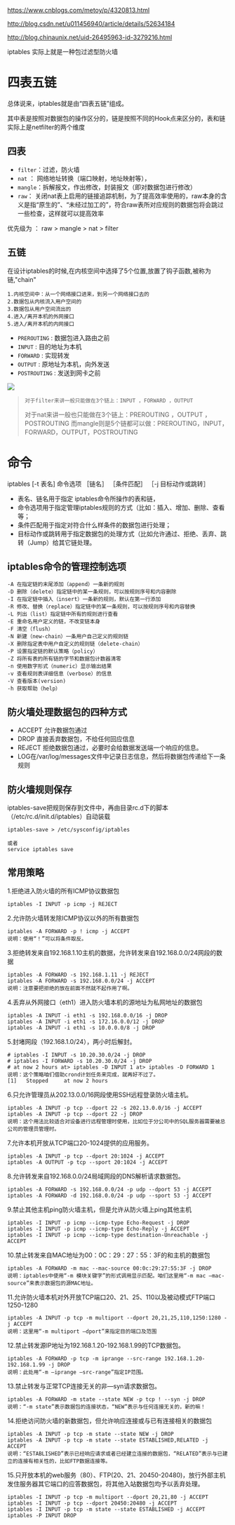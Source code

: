 https://www.cnblogs.com/metoy/p/4320813.html

http://blog.csdn.net/u011456940/article/details/52634184

http://blog.chinaunix.net/uid-26495963-id-3279216.html

iptables 实际上就是一种包过滤型防火墙

# 四表五链

总体说来，iptables就是由“四表五链”组成。

其中表是按照对数据包的操作区分的，链是按照不同的Hook点来区分的，表和链实际上是netfilter的两个维度

## 四表

- `filter`：过滤，防火墙
- `nat` ： 网络地址转换（端口映射，地址映射等），
- `mangle`：拆解报文，作出修改，封装报文（即对数据包进行修改）
- `raw`： 关闭nat表上启用的链接追踪机制，为了提高效率使用的，raw本身的含义是指“原生的”、“未经过加工的”，符合raw表所对应规则的数据包将会跳过一些检查，这样就可以提高效率

优先级为 ： raw > mangle > nat > filter

## 五链

在设计iptables的时候,在内核空间中选择了5个位置,放置了钩子函数,被称为链,"chain"

    1.内核空间中：从一个网络接口进来，到另一个网络接口去的
    2.数据包从内核流入用户空间的
    3.数据包从用户空间流出的
    4.进入/离开本机的外网接口
    5.进入/离开本机的内网接口

- `PREROUTING` : 数据包进入路由之前
- `INPUT` : 目的地址为本机
- `FORWARD` : 实现转发
- `OUTPUT` : 原地址为本机，向外发送
- `POSTROUTING` : 发送到网卡之前

![](http://www.linuxidc.com/upload/2012_08/120807094039061.gif)

>     对于filter来讲一般只能做在3个链上：INPUT ，FORWARD ，OUTPUT
> 
> 对于nat来讲一般也只能做在3个链上：PREROUTING ，OUTPUT ，POSTROUTING
> 而mangle则是5个链都可以做：PREROUTING，INPUT，FORWARD，OUTPUT，POSTROUTING

# 命令

iptables [-t 表名] 命令选项 ［链名］ ［条件匹配］ ［-j 目标动作或跳转］

- 表名、链名用于指定 iptables命令所操作的表和链，
- 命令选项用于指定管理iptables规则的方式（比如：插入、增加、删除、查看等；
- 条件匹配用于指定对符合什么样条件的数据包进行处理；
- 目标动作或跳转用于指定数据包的处理方式（比如允许通过、拒绝、丢弃、跳转（Jump）给其它链处理。

## iptables命令的管理控制选项

```
-A 在指定链的末尾添加（append）一条新的规则
-D 删除（delete）指定链中的某一条规则，可以按规则序号和内容删除
-I 在指定链中插入（insert）一条新的规则，默认在第一行添加
-R 修改、替换（replace）指定链中的某一条规则，可以按规则序号和内容替换
-L 列出（list）指定链中所有的规则进行查看
-E 重命名用户定义的链，不改变链本身
-F 清空（flush）
-N 新建（new-chain）一条用户自己定义的规则链
-X 删除指定表中用户自定义的规则链（delete-chain）
-P 设置指定链的默认策略（policy）
-Z 将所有表的所有链的字节和数据包计数器清零
-n 使用数字形式（numeric）显示输出结果
-v 查看规则表详细信息（verbose）的信息
-V 查看版本(version)
-h 获取帮助（help）
```

## 防火墙处理数据包的四种方式

- ACCEPT 允许数据包通过
- DROP 直接丢弃数据包，不给任何回应信息
- REJECT 拒绝数据包通过，必要时会给数据发送端一个响应的信息。
- LOG在/var/log/messages文件中记录日志信息，然后将数据包传递给下一条规则

## 防火墙规则保存

iptables-save把规则保存到文件中，再由目录rc.d下的脚本（/etc/rc.d/init.d/iptables）自动装载

```
iptables-save > /etc/sysconfig/iptables

或者
service iptables save
```

## 常用策略

1.拒绝进入防火墙的所有ICMP协议数据包

```
iptables -I INPUT -p icmp -j REJECT
```

2.允许防火墙转发除ICMP协议以外的所有数据包

```
iptables -A FORWARD -p ! icmp -j ACCEPT
说明：使用“！”可以将条件取反。
```

3.拒绝转发来自192.168.1.10主机的数据，允许转发来自192.168.0.0/24网段的数据

```
iptables -A FORWARD -s 192.168.1.11 -j REJECT 
iptables -A FORWARD -s 192.168.0.0/24 -j ACCEPT
说明：注意要把拒绝的放在前面不然就不起作用了啊。
```

4.丢弃从外网接口（eth1）进入防火墙本机的源地址为私网地址的数据包

```
iptables -A INPUT -i eth1 -s 192.168.0.0/16 -j DROP 
iptables -A INPUT -i eth1 -s 172.16.0.0/12 -j DROP 
iptables -A INPUT -i eth1 -s 10.0.0.0/8 -j DROP
```

5.封堵网段（192.168.1.0/24），两小时后解封。

```
# iptables -I INPUT -s 10.20.30.0/24 -j DROP 
# iptables -I FORWARD -s 10.20.30.0/24 -j DROP 
# at now 2 hours at> iptables -D INPUT 1 at> iptables -D FORWARD 1
说明：这个策略咱们借助crond计划任务来完成，就再好不过了。
[1]   Stopped     at now 2 hours
```

6.只允许管理员从202.13.0.0/16网段使用SSH远程登录防火墙主机。

```
iptables -A INPUT -p tcp --dport 22 -s 202.13.0.0/16 -j ACCEPT 
iptables -A INPUT -p tcp --dport 22 -j DROP
说明：这个用法比较适合对设备进行远程管理时使用，比如位于分公司中的SQL服务器需要被总公司的管理员管理时。
```

7.允许本机开放从TCP端口20-1024提供的应用服务。

```
iptables -A INPUT -p tcp --dport 20:1024 -j ACCEPT 
iptables -A OUTPUT -p tcp --sport 20:1024 -j ACCEPT
```

8.允许转发来自192.168.0.0/24局域网段的DNS解析请求数据包。

```
iptables -A FORWARD -s 192.168.0.0/24 -p udp --dport 53 -j ACCEPT 
iptables -A FORWARD -d 192.168.0.0/24 -p udp --sport 53 -j ACCEPT
```

9.禁止其他主机ping防火墙主机，但是允许从防火墙上ping其他主机

```
iptables -I INPUT -p icmp --icmp-type Echo-Request -j DROP 
iptables -I INPUT -p icmp --icmp-type Echo-Reply -j ACCEPT 
iptables -I INPUT -p icmp --icmp-type destination-Unreachable -j ACCEPT
```

10.禁止转发来自MAC地址为00：0C：29：27：55：3F的和主机的数据包

```
iptables -A FORWARD -m mac --mac-source 00:0c:29:27:55:3F -j DROP
说明：iptables中使用“-m 模块关键字”的形式调用显示匹配。咱们这里用“-m mac –mac-source”来表示数据包的源MAC地址。
```

11.允许防火墙本机对外开放TCP端口20、21、25、110以及被动模式FTP端口1250-1280

```
iptables -A INPUT -p tcp -m multiport --dport 20,21,25,110,1250:1280 -j ACCEPT
说明：这里用“-m multiport –dport”来指定目的端口及范围
```

12.禁止转发源IP地址为192.168.1.20-192.168.1.99的TCP数据包。

```
iptables -A FORWARD -p tcp -m iprange --src-range 192.168.1.20-192.168.1.99 -j DROP
说明：此处用“-m –iprange –src-range”指定IP范围。
```

13.禁止转发与正常TCP连接无关的非—syn请求数据包。

```
iptables -A FORWARD -m state --state NEW -p tcp ! --syn -j DROP
说明：“-m state”表示数据包的连接状态，“NEW”表示与任何连接无关的，新的嘛！
```

14.拒绝访问防火墙的新数据包，但允许响应连接或与已有连接相关的数据包

```
iptables -A INPUT -p tcp -m state --state NEW -j DROP 
iptables -A INPUT -p tcp -m state --state ESTABLISHED,RELATED -j ACCEPT
说明：“ESTABLISHED”表示已经响应请求或者已经建立连接的数据包，“RELATED”表示与已建立的连接有相关性的，比如FTP数据连接等。
```

15.只开放本机的web服务（80）、FTP(20、21、20450-20480)，放行外部主机发住服务器其它端口的应答数据包，将其他入站数据包均予以丢弃处理。

```
iptables -I INPUT -p tcp -m multiport --dport 20,21,80 -j ACCEPT 
iptables -I INPUT -p tcp --dport 20450:20480 -j ACCEPT 
iptables -I INPUT -p tcp -m state --state ESTABLISHED -j ACCEPT 
iptables -P INPUT DROP
```
